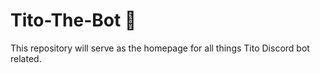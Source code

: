 # Tito-The-Bot 🤖

This repository will serve as the homepage for all things Tito Discord bot related. 